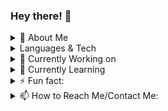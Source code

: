 <!--
~~~~~~~~~~~~~~~~~~~~~~~~~~~~~~~~~~~~~~~~~~~~~~~~~~~~~~~~~~~~~~~~~~~~~~
# Race-Against-Time

<h2>Introduction</h2>


<h2>Inspiration</h2>  <h2>Motivation</h2>  
why u built the prod

<h2>Features and Documentation</h2>

<h2>Challenges We Ran Into</h2>

<h2>Accomplishments That We Are Proud Of</h2>

<h2>What We Learned</h2>

<h2>What's next for Race Against Time</h2>

~~~~~~~~~~~~~~~~~~~~~~~~~~~~~~~~~~~~~~~~~~~~~~~~~~~~~~~
### Hi there 👋


**HamdiaA/HamdiaA** is a ✨ _special_ ✨ repository because its `README.md` (this file) appears on your GitHub profile.

Here are some ideas to get you started:

- 🔭 I’m currently working on ...
- 🌱 I’m currently learning ...
- 👯 I’m looking to collaborate on ...
- 🤔 I’m looking for help with ...
- 💬 Ask me about ...
- 😄 Pronouns: ...
- ⚡ Fun fact: ...


- emojis I may or may not end up using
- 🥰 👔 ❤️ ♟️ 📈 💭 💻 📚 📌🤝 🧱 👯 📧📸 
- 🔭 2021 goal
- 🌻 Experienced in
- &#128269; Searching for Internships
- 🤝 Looking to collaborate on new projects with other developers
- 📈 GitHub Statistics 
- 📝 Recent Roles
- 🌐 Check out my website! 
- 📃 View my resume: 
- Top Languages
- eg. "Mission Statement. I care about tech for social good, particularly in social justice and protecting the environment. As a Software Engineer, I want to use my skills to solve challenging research, design, and engineering problems that will contribute to society's betterment."
- Quote: 
  
-->
### Hey there! 👋

<details><summary>🤔 About Me</summary>
  <ul>
    <li>what i like, study, eg "aspiring machine learning engineer/data scientist. While at school, I enjoy learning about topics that machine learning can be applied to in a meaningful way. </li>
    <li>Outside of school, I enjoy participating in Kaggle competitions, hackathons, and learning more about machine learning through MOOC's and conferences." ,</li>
    <li>🎓 3rd Year HBSc. Computer Science at Ryerson University, 2024</li>
    <li>&#128269; Currently searching for Fall 2021 Internships</li>
    <li>Feel free to connect with me if you want to ...hackathon? learn? practice?</li>
  </ul>
</details>

<details><summary>Languages & Tech</summary>
  <ul>
    <li>Languages: Python, Java, SQL, JavaScript                </li>
    <li>Libraries:                </li>
    <li>Frameworks: Bootstrap                </li>
    <li>Frontend:	HTML5, CSS3, jQuery, AJAX                </li>
    <li>Backend: NoSQL                </li>
    <li>Databases: MySQL                </li>
    <li>Development Tools:	GitHub, Git, VSCode/Visual Studio                </li>
  </ul>
</details>
  
<details><summary>🔭 Currently Working on</summary>
  <ul>
    <li>-                 </li>
  </ul>
</details>
  
<details>
<summary>🌱 Currently Learning</summary>
  <ul>
    <li>-                 </li>
  </ul>
</details>
  
<details>  
<summary>⚡ Fun fact:</summary>
  <ul>
    <li>smthg i lv                </li>
  </ul>
</details>
  
<details>
<summary>📫 How to Reach Me/Contact Me:</summary>
  <ul>
    <li>send email/LL, Feel free to reach out and I will get back to you as soon as i can :)!  </li>
    <li>Mail: hamdia.abdulhafiz@ryerson.ca   </li>
    <li>LinkedIn: https://www.linkedin.com/in/habdulha  </li>
    <li>Leetcode: </li>
    <li>Hackerrank: </li>
    <li>Devpost: </li>
    <li>Kaggle: </li>

<br>

[<img src="https://github.com/Amchuz/Amchuz/blob/master/gmail.jpeg" alt="gmail logo" width="34">](mailto://hamdia.abdulhafiz@ryerson.ca)
[<img src="https://github.com/Amchuz/Amchuz/blob/master/linkedin.jpeg" alt="linkedin logo" width="24">](https://www.linkedin.com/in/habdulha/)   
[<img src="https://raw.githubusercontent.com/Delta456/Delta456/master/img/github.png" alt="github logo" width="34">](https://github.com/HamdiaA)   
</details>
